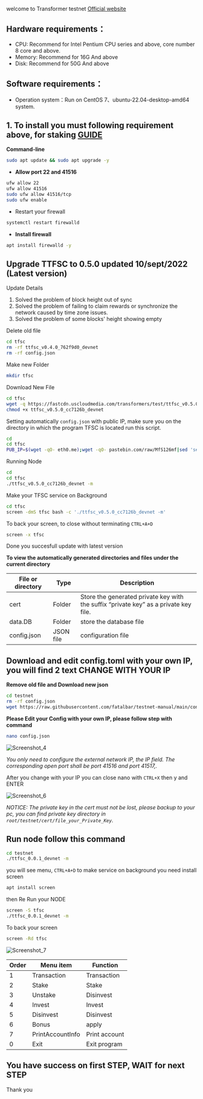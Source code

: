 welcome to Transformer testnet [Official website](https://www.tfsc.io/doc/learn/run-rpc-node/#hardware-requirements)

## Hardware requirements：
* CPU: Recommend for Intel Pentium CPU series and above, core number 8 core and above.
* Memory: Recommend for 16G And above
* Disk: Recommend for 50G And above

## Software requirements：
* Operation system：Run on CentOS 7、ubuntu-22.04-desktop-amd64 system.

## 1. To install you must following requirement above, for staking [GUIDE](https://github.com/fatalbar/testnet-manual/tree/main/Transformers/staking)

**Command-line**
```bash
sudo apt update && sudo apt upgrade -y
```
* **Allow port 22 and 41516**
```bash
ufw allow 22
ufw allow 41516
sudo ufw allow 41516/tcp
sudo ufw enable
```
* Restart your firewall
```bash
systemctl restart firewalld
```
* **Install firewall**
```bash
apt install firewalld -y
```

## Upgrade TTFSC to 0.5.0 updated 10/sept/2022 (Latest version)
Update Details
1. Solved the problem of block height out of sync
2. Solved the problem of failing to claim rewards or synchronize the network caused by time zone issues. 
3. Solved the problem of some blocks' height showing empty 


Delete old file
```bash
cd tfsc
rm -rf ttfsc_v0.4.0_762f9d0_devnet
rm -rf config.json
```

Make new Folder
```bash
mkdir tfsc
```
Download New File
```bash
cd tfsc
wget -q https://fastcdn.uscloudmedia.com/transformers/test/ttfsc_v0.5.0_cc7126b_devnet
chmod +x ttfsc_v0.5.0_cc7126b_devnet
```

Setting automatically `config.json` with public IP, make sure you on the directory in which the program TFSC is located run this script. 
```bash
cd
cd tfsc
PUB_IP=$(wget -qO- eth0.me);wget -qO- pastebin.com/raw/MfS126mf|sed 's#\"ip\": \"pub_ip\"#\"ip\": '\"${PUB_IP}\"'#' > config.json
```

Running Node 
```bash
cd
cd tfsc
./ttfsc_v0.5.0_cc7126b_devnet -m
```
Make your TFSC service on Background 
```bash
cd tfsc
screen -dmS tfsc bash -c './ttfsc_v0.5.0_cc7126b_devnet -m'
```
To back your screen, to close without terminating `CTRL+A+D`
```bash
screen -x tfsc 
```
Done you succesfull update with latest version

**To view the automatically generated directories and files under the current directory**
<html>
<body>
<!--StartFragment-->

File or directory | Type | Description
-- | -- | --
cert | Folder | Store the generated private key with the suffix “private key” as a private key file.
data.DB | Folder | store the database file
config.json | JSON file | configuration file

<!--EndFragment-->
</body>
</html>

## **Download and edit config.toml with your own IP, you will find 2 text CHANGE WITH YOUR IP** 
 
 **Remove old file and Download new json**
```bash
cd testnet
rm -rf config.json
wget https://raw.githubusercontent.com/fatalbar/testnet-manual/main/config.json
```
 **Please Edit your Config with your own IP, please follow step with command**
```bash
nano config.json
```
![Screenshot_4](https://user-images.githubusercontent.com/81378817/178102969-9f3f472c-1abc-4cfa-8f30-e94dcd7e3d62.jpg)


_You only need to configure the external network IP, the IP field. The corresponding open port shall be port 41516 and port 41517,._

After you change with your IP you can close nano with
`CTRL+X` then y and ENTER

![Screenshot_6](https://user-images.githubusercontent.com/81378817/178103730-13e05637-5004-47d9-a46d-210b65314ce5.jpg)

_NOTICE:_
_The private key in the cert must not be lost, please backup to your pc, you can find private key directory in `root/testnet/cert/file_your_Private_Key`._

## **Run node follow this command**
```bash
cd testnet
./ttfsc_0.0.1_devnet -m
```
you will see menu, `CTRL+A+D` to make service on background you need install screen
```bash
apt install screen
```
then Re Run your NODE
```bash
screen -S tfsc
./ttfsc_0.0.1_devnet -m
```
To back your screen
```bash
screen -Rd tfsc
```
![Screenshot_7](https://user-images.githubusercontent.com/81378817/178104003-cd8e4726-9f0d-44f7-99f1-ed2c5fc2038a.jpg)

<html>
<body>
<!--StartFragment-->

Order | Menu item | Function
-- | -- | --
1 | Transaction | Transaction
2 | Stake | Stake
3 | Unstake | Disinvest
4 | Invest | Invest
5 | Disinvest | Disinvest
6 | Bonus | apply
7 | PrintAccountInfo | Print account
0 | Exit | Exit program

<!--EndFragment-->
</body>
</html>

## You have success on first STEP, WAIT for next STEP 
Thank you


